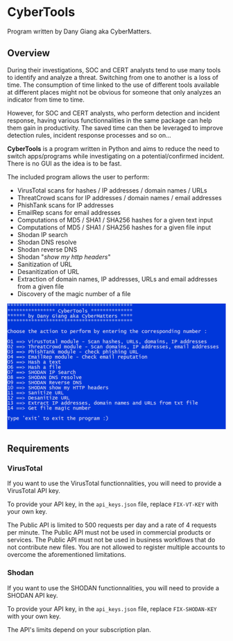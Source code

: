 # CyberTools

Program written by Dany Giang aka CyberMatters.

## Overview

During their investigations, SOC and CERT analysts tend to use many tools to identify and analyze a threat. Switching from one to another is a loss of time. The consumption of time linked to the use of different tools available at different places might not be obvious for someone that only analyzes an indicator from time to time.

However, for SOC and CERT analysts, who perform detection and incident response, having various functionnalities in the same package can help them gain in productivity. The saved time can then be leveraged to improve detection rules, incident response processes and so on...

**CyberTools** is a program written in Python and aims to reduce the need to switch apps/programs while investigating on a potential/confirmed incident. There is no GUI as the idea is to be fast.

The included program allows the user to perform:

* VirusTotal scans for hashes / IP addresses / domain names / URLs
* ThreatCrowd scans for IP addresses / domain names / email addresses
* PhishTank scans for IP addresses
* EmailRep scans for email addresses
* Computations of MD5 / SHA1 / SHA256 hashes for a given text input
* Computations of MD5 / SHA1 / SHA256 hashes for a given file input
* Shodan IP search
* Shodan DNS resolve
* Shodan reverse DNS
* Shodan "*show my http headers*"
* Sanitization of URL
* Desanitization of URL
* Extraction of domain names, IP addresses, URLs and email addresses from a given file
* Discovery of the magic number of a file

![menu](images/menu_screenshot.PNG)

## Requirements

### VirusTotal

If you want to use the VirusTotal functionnalities, you will need to provide a VirusTotal API key.

To provide your API key, in the `api_keys.json` file, replace `FIX-VT-KEY` with your own key.

The Public API is limited to 500 requests per day and a rate of 4 requests per minute. The Public API must not be used in commercial products or services. The Public API must not be used in business workflows that do not contribute new files. You are not allowed to register multiple accounts to overcome the aforementioned limitations.

### Shodan

If you want to use the SHODAN functionnalities, you will need to provide a SHODAN API key.

To provide your API key, in the `api_keys.json` file, replace `FIX-SHODAN-KEY` with your own key.

The API's limits depend on your subscription plan.
